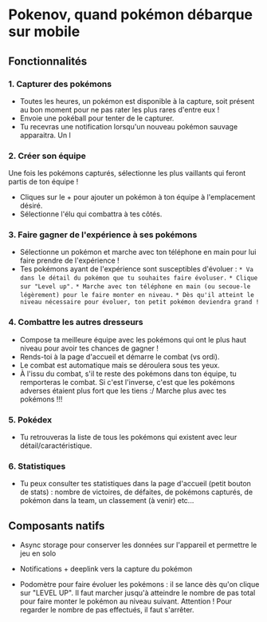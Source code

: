 # Pokenov, quand pokémon débarque sur mobile

## Fonctionnalités

### 1. Capturer des pokémons
* Toutes les heures, un pokémon est disponible à la capture, soit présent au bon moment pour ne pas rater les plus rares d'entre eux !
* Envoie une pokéball pour tenter de le capturer.
* Tu recevras une notification lorsqu'un nouveau pokémon sauvage apparaitra. Un l


### 2. Créer son équipe
Une fois les pokémons capturés, sélectionne les plus vaillants qui feront partis de ton équipe !
* Cliques sur le + pour ajouter un pokémon à ton équipe à l'emplacement désiré.
* Sélectionne l'élu qui combattra à tes côtés.


### 3. Faire gagner de l'expérience à ses pokémons
* Sélectionne un pokémon et marche avec ton téléphone en main pour lui faire prendre de l'expérience !
* Tes pokémons ayant de l'expérience sont susceptibles d'évoluer :
`* Va dans le détail du pokémon que tu souhaites faire évoluser.`
`* Clique sur "Level up".`
`* Marche avec ton téléphone en main (ou secoue-le légèrement) pour le faire monter en niveau.`
`* Dès qu'il atteint le niveau nécessaire pour évoluer, ton petit pokémon deviendra grand !`


### 4. Combattre les autres dresseurs
* Compose ta meilleure équipe avec les pokémons qui ont le plus haut niveau pour avoir tes chances de gagner !
* Rends-toi à la page d'accueil et démarre le combat (vs ordi). 
* Le combat est automatique mais se déroulera sous tes yeux. 
* À l'issu du combat, s'il te reste des pokémons dans ton équipe, tu remporteras le combat. Si c'est l'inverse, c'est que les pokémons adverses étaient plus fort que les tiens :/ Marche plus avec tes pokémons !!!


### 5. Pokédex
* Tu retrouveras la liste de tous les pokémons qui existent avec leur détail/caractéristique.


### 6. Statistiques
* Tu peux consulter tes statistiques dans la page d'accueil (petit bouton de stats) : nombre de victoires, de défaites, de pokémons capturés, de pokémon dans la team, un classement (à venir) etc...


## Composants natifs
* Async storage pour conserver les données sur l'appareil et permettre le jeu en solo

* Notifications + deeplink vers la capture du pokémon

* Podomètre pour faire évoluer les pokémons : il se lance dès qu'on clique sur "LEVEL UP". Il faut marcher jusqu'à atteindre le nombre de pas total pour faire monter le pokémon au niveau suivant. Attention ! Pour regarder le nombre de pas effectués, il faut s'arrêter.
